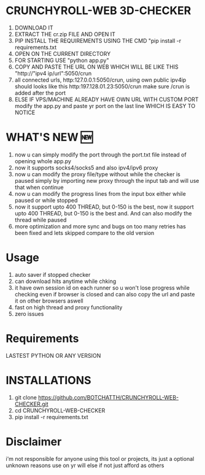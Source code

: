 # CRUNCHYROLL-WEB 3D-CHECKER

1. DOWNLOAD IT
2. EXTRACT THE cr.zip FILE AND OPEN IT
3. PIP INSTALL THE REQUIREMENTS USING THE CMD "pip install -r requirements.txt
4. OPEN ON THE CURRENT DIRECTORY
5. FOR STARTING USE "python app.py"
6. COPY AND PASTE THE URL ON WEB WHICH WILL BE LIKE THIS "http://"ipv4 ip/url":5050/crun
7. all connected urls, http:127.0.0.1:5050/crun, using own public ipv4ip should looks like this http:197.128.01.23:5050/crun make sure /crun is added after the port 
9. ELSE IF VPS/MACHINE ALREADY HAVE OWN URL WITH CUSTOM PORT modify the app.py and paste yr port on the last line WHICH IS EASY TO NOTICE

# WHAT'S NEW 🆕

1. now u can simply modify the port through the port.txt file instead of opening whole app.py
2. now it supports socks4/socks5 and also ipv4/ipv6 proxy
3. now u can modify the proxy file/type without while the checker is paused simply by importing new proxy through the input tab and will use that when continue
4. now u can modify the progress lines from the input box either while paused or while stopped
5. now it support upto 400 THREAD, but 0-150 is the best, now it support upto 400 THREAD, but 0-150 is the best and. And can also modify the thread while paused
6. more optimization and more sync and bugs on too many retries has been fixed and lets skipped compare to the old version

# Usage

1. auto saver if stopped checker
2. can download hits anytime while chking
3. it have own session id on each runner so u won't lose progress while checking even if browser is closed and can also copy the url and paste it on other browsers aswell 
4. fast on high thread and proxy functionality
5. zero issues 


# Requirements

LASTEST PYTHON OR ANY VERSION 

# INSTALLATIONS

1. git clone https://github.com/BOTCHATTH/CRUNCHYROLL-WEB-CHECKER.git
2. cd CRUNCHYROLL-WEB-CHECKER
3. pip install -r requirements.txt

# Disclaimer 

i'm not responsible for anyone using this tool or projects, its just a optional unknown reasons use on yr will else if not just afford as others 
